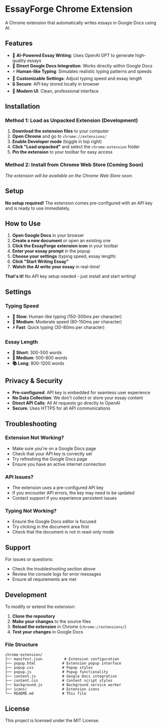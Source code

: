 # EssayForge Chrome Extension

A Chrome extension that automatically writes essays in Google Docs using AI.

## Features

- 🤖 **AI-Powered Essay Writing**: Uses OpenAI GPT to generate high-quality essays
- 📝 **Direct Google Docs Integration**: Works directly within Google Docs
- ⚡ **Human-like Typing**: Simulates realistic typing patterns and speeds
- 🎯 **Customizable Settings**: Adjust typing speed and essay length
- 🔒 **Secure**: API key stored locally in browser
- 📱 **Modern UI**: Clean, professional interface

## Installation

### Method 1: Load as Unpacked Extension (Development)

1. **Download the extension files** to your computer
2. **Open Chrome** and go to `chrome://extensions/`
3. **Enable Developer mode** (toggle in top right)
4. **Click "Load unpacked"** and select the `chrome-extension` folder
5. **Pin the extension** to your toolbar for easy access

### Method 2: Install from Chrome Web Store (Coming Soon)

*The extension will be available on the Chrome Web Store soon.*

## Setup

**No setup required!** The extension comes pre-configured with an API key and is ready to use immediately.

## How to Use

1. **Open Google Docs** in your browser
2. **Create a new document** or open an existing one
3. **Click the EssayForge extension icon** in your toolbar
4. **Enter your essay prompt** in the popup
5. **Choose your settings** (typing speed, essay length)
6. **Click "Start Writing Essay"**
7. **Watch the AI write your essay** in real-time!

**That's it!** No API key setup needed - just install and start writing!

## Settings

### Typing Speed
- **🐌 Slow**: Human-like typing (150-300ms per character)
- **🚀 Medium**: Moderate speed (80-150ms per character)
- **⚡ Fast**: Quick typing (30-80ms per character)

### Essay Length
- **📄 Short**: 300-500 words
- **📝 Medium**: 500-800 words
- **📚 Long**: 800-1200 words

## Privacy & Security

- **Pre-configured**: API key is embedded for seamless user experience
- **No Data Collection**: We don't collect or store your essay content
- **Direct API Calls**: All AI requests go directly to OpenAI
- **Secure**: Uses HTTPS for all API communications

## Troubleshooting

### Extension Not Working?
- Make sure you're on a Google Docs page
- Check that your API key is correctly set
- Try refreshing the Google Docs page
- Ensure you have an active internet connection

### API Issues?
- The extension uses a pre-configured API key
- If you encounter API errors, the key may need to be updated
- Contact support if you experience persistent issues

### Typing Not Working?
- Ensure the Google Docs editor is focused
- Try clicking in the document area first
- Check that the document is not in read-only mode

## Support

For issues or questions:
- Check the troubleshooting section above
- Review the console logs for error messages
- Ensure all requirements are met

## Development

To modify or extend the extension:

1. **Clone the repository**
2. **Make your changes** to the source files
3. **Reload the extension** in Chrome (`chrome://extensions/`)
4. **Test your changes** in Google Docs

### File Structure
```
chrome-extension/
├── manifest.json          # Extension configuration
├── popup.html            # Extension popup interface
├── popup.css             # Popup styles
├── popup.js              # Popup functionality
├── content.js            # Google Docs integration
├── content.css           # Content script styles
├── background.js         # Background service worker
├── icons/                # Extension icons
└── README.md             # This file
```

## License

This project is licensed under the MIT License.
